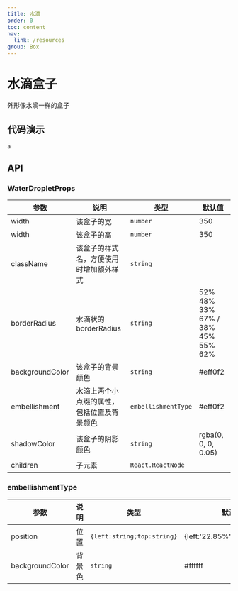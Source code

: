 ```yaml
---
title: 水滴
order: 0
toc: content
nav:
  link: /resources
group: Box
---
```


# 水滴盒子

外形像水滴一样的盒子

## 代码演示


<code src="../../demo/box/water-droplet/default.tsx">a</code>

## API

### WaterDropletProps

| 参数 | 说明 | 类型 | 默认值 |
| --- | --- | --- | --- |
| width | 该盒子的宽 | `number` | 350 |
| width | 该盒子的高 | `number` | 350 |
| className | 该盒子的样式名，方便使用时增加额外样式 | `string` |  |
| borderRadius | 水滴状的 borderRadius | `string` | 52% 48% 33% 67% / 38% 45% 55% 62% |
| backgroundColor | 该盒子的背景颜色 | `string` | #eff0f2 |
| embellishment | 水滴上两个小点缀的属性，包括位置及背景颜色 | `embellishmentType` | #eff0f2 |
| shadowColor | 该盒子的阴影颜色 | `string` | rgba(0, 0, 0, 0.05) |
| children | 子元素 | `React.ReactNode` |  |

### embellishmentType

| 参数            | 说明   | 类型                       | 默认值                       |
| --------------- | ------ | -------------------------- | ---------------------------- |
| position        | 位置   | `{left:string;top:string}` | {left:'22.85%',top:'14.28%'} |
| backgroundColor | 背景色 | `string`                   | #ffffff                      |
